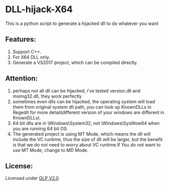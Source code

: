 # DLL-hijack-X64
This is a python script to generate a hijacked dll to do whatever you want 
## Features:
1. Support C++.
2. For X64 DLL only.
3. Generate a VS2017 project, which can be compiled directly.

## Attention:
1. perhaps not all dll can be hijacked, i've tested version.dll and msimg32.dll, they work perfectly
2. sometimes even dlls can be hijacked, the operating system will load them from original system dll path, you can look up KnownDLLs in Regedit for more detail(different version of your windows are different in KnownDLLs).
3. 64 bit dlls are in \Windows\System32, not \Windows\SysWow64 when you are running 64 bit OS.
4. The generated project is using MT Mode, which means the dll will include the VC runtime, thus the size of dll will be larger, but the benefit is that we do not need to worry about VC runtime.If You do not want to use MT Mode, change to MD Mode.

## License:
Licensed under [GLP V2.0](https://github.com/InoriJam/DLL-hijack-X64/blob/master/LICENSE)
